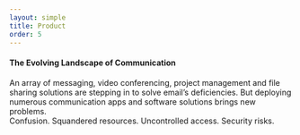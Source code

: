 ```yaml
---
layout: simple
title: Product
order: 5
---
```



#### The Evolving Landscape of Communication

An array of messaging, video conferencing, project management and file sharing solutions are stepping in to solve email’s deficiencies. But deploying numerous communication apps and software solutions brings new problems.
<br>Confusion. Squandered resources. Uncontrolled access. Security risks.